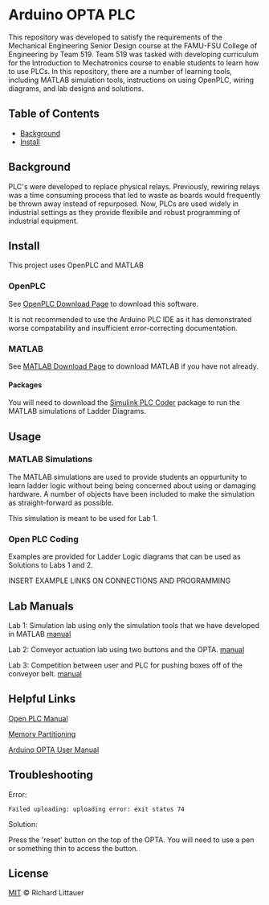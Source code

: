 # Arduino OPTA PLC

This repository was developed to satisfy the requirements of the Mechanical Engineering Senior Design course at the FAMU-FSU College of Engineering by Team 519. 
Team 519 was tasked with developing curriculum for the Introduction to Mechatronics course to enable students to learn how to use PLCs. In this repository, there 
are a number of learning tools, including MATLAB simulation tools, instructions on using OpenPLC, wiring diagrams, and lab designs and solutions.


## Table of Contents

- [Background](#background)
- [Install](#install)

## Background

PLC's were developed to replace physical relays. Previously, rewiring relays was a time consuming process that led to waste as boards would frequently be thrown 
away instead of repurposed. Now, PLCs are used widely in industrial settings as they provide flexibile and robust programming of industrial equipment.

## Install

This project uses OpenPLC and MATLAB

### OpenPLC

See [OpenPLC Download Page](https://autonomylogic.com/download) to download this software.

It is not recommended to use the Arduino PLC IDE as it has demonstrated worse compatability and insufficient error-correcting documentation.
### MATLAB

See [MATLAB Download Page](https://www.mathworks.com/help/install/ug/install-products-with-internet-connection.html) to download MATLAB if you have not already.

#### Packages

You will need to download the [Simulink PLC Coder](https://www.mathworks.com/help//releases/R2021a/plccoder/index.html?s_tid=CRUX_lftnav) package to run the MATLAB simulations of Ladder Diagrams.

## Usage

### MATLAB Simulations

The MATLAB simulations are used to provide students an oppurtunity to learn ladder logic without being being concerned about using or damaging hardware. A number of 
objects have been included to make the simulation as straight-forward as possible.

This simulation is meant to be used for Lab 1.

### Open PLC Coding

Examples are provided for Ladder Logic diagrams that can be used as Solutions to Labs 1 and 2.

INSERT EXAMPLE LINKS ON CONNECTIONS AND PROGRAMMING


## Lab Manuals

Lab 1: Simulation lab using only the simulation tools that we have developed in MATLAB [manual]()

Lab 2: Conveyor actuation lab using two buttons and the OPTA. [manual]()

Lab 3: Competition between user and PLC for pushing boxes off of the conveyor belt. [manual]()

## Helpful Links

[Open PLC Manual](https://autonomylogic.com/docs/openplc-overview/)

[Memory Partitioning](https://docs.arduino.cc/tutorials/opta/memory-partitioning/)

[Arduino OPTA User Manual](https://docs.arduino.cc/tutorials/opta/user-manual/)

## Troubleshooting

Error:

```
Failed uploading: uploading error: exit status 74

```
Solution:

Press the 'reset' button on the top of the OPTA. You will need to use a pen or something thin to access the button.
## License
[MIT](LICENSE) © Richard Littauer
